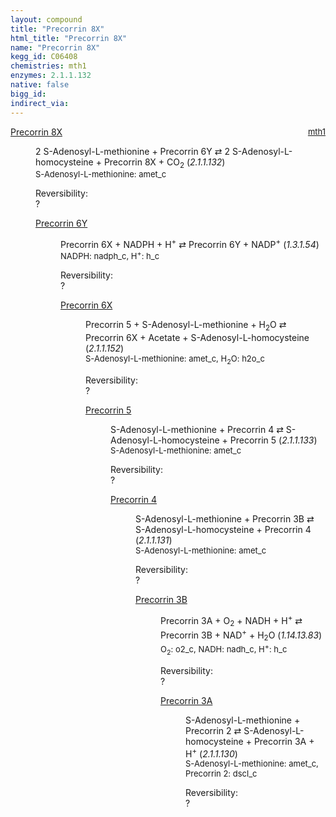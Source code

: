 ```yaml
---
layout: compound
title: "Precorrin 8X"
html_title: "Precorrin 8X"
name: "Precorrin 8X"
kegg_id: C06408
chemistries: mth1
enzymes: 2.1.1.132
native: false
bigg_id: 
indirect_via: 
---
```

<dl><dt class='rs-product'><a href='/compounds/C06408' class='link-dark' data-bs-toggle='tooltip' data-bs-html='true' data-bs-title='KEGG: C06408'>Precorrin 8X</a><span style='float: right; max-width: 40%'><a href='/chemistries/mth1' class='link-dark opacity-50' style='font-size: small; word-wrap: anywhere;'>mth1</a></span></dt><dd><p>2 S-Adenosyl-L-methionine + Precorrin 6Y &#8644; 2 S-Adenosyl-L-homocysteine + Precorrin 8X + CO<sub>2</sub> (<i>2.1.1.132</i>)<br /><span style='font-size: small;'><span data-bs-toggle='tooltip' data-bs-html='true' data-bs-title='KEGG: C00019'>S-Adenosyl-L-methionine</span>: amet_c</span><br /><div class="reversibility_info">Reversibility: <div class="progress"><div class="progress-bar bg-light" role="progressbar" style="width: 100%" aria-valuenow="0" aria-valuemin="0" aria-valuemax="100"></div></div><span>?</span><div class="progress"><div class="progress-bar bg-light" role="progressbar" style="width: 100%" aria-valuenow="0" aria-valuemin="0" aria-valuemax="10"></div></div></div></p><dl><dt><a href='/compounds/C06319' class='link-dark' data-bs-toggle='tooltip' data-bs-html='true' data-bs-title='KEGG: C06319'>Precorrin 6Y</a><span style='float: right; max-width: 40%'><a href='/chemistries/None' class='link-dark opacity-50' style='font-size: small; word-wrap: anywhere;'></a></span></dt><dd><p>Precorrin 6X + NADPH + H<sup>+</sup> &#8644; Precorrin 6Y + NADP<sup>+</sup> (<i>1.3.1.54</i>)<br /><span style='font-size: small;'><span data-bs-toggle='tooltip' data-bs-html='true' data-bs-title='KEGG: C00005'>NADPH</span>: nadph_c, <span data-bs-toggle='tooltip' data-bs-html='true' data-bs-title='KEGG: C00080'>H<sup>+</sup></span>: h_c</span><br /><div class="reversibility_info">Reversibility: <div class="progress"><div class="progress-bar bg-light" role="progressbar" style="width: 100%" aria-valuenow="0" aria-valuemin="0" aria-valuemax="100"></div></div><span>?</span><div class="progress"><div class="progress-bar bg-light" role="progressbar" style="width: 100%" aria-valuenow="0" aria-valuemin="0" aria-valuemax="10"></div></div></div></p><dl><dt><a href='/compounds/C06320' class='link-dark' data-bs-toggle='tooltip' data-bs-html='true' data-bs-title='KEGG: C06320'>Precorrin 6X</a><span style='float: right; max-width: 40%'><a href='/chemistries/None' class='link-dark opacity-50' style='font-size: small; word-wrap: anywhere;'></a></span></dt><dd><p>Precorrin 5 + S-Adenosyl-L-methionine + H<sub>2</sub>O &#8644; Precorrin 6X + Acetate + S-Adenosyl-L-homocysteine (<i>2.1.1.152</i>)<br /><span style='font-size: small;'><span data-bs-toggle='tooltip' data-bs-html='true' data-bs-title='KEGG: C00019'>S-Adenosyl-L-methionine</span>: amet_c, <span data-bs-toggle='tooltip' data-bs-html='true' data-bs-title='KEGG: C00001'>H<sub>2</sub>O</span>: h2o_c</span><br /><div class="reversibility_info">Reversibility: <div class="progress"><div class="progress-bar bg-light" role="progressbar" style="width: 100%" aria-valuenow="0" aria-valuemin="0" aria-valuemax="100"></div></div><span>?</span><div class="progress"><div class="progress-bar bg-light" role="progressbar" style="width: 100%" aria-valuenow="0" aria-valuemin="0" aria-valuemax="10"></div></div></div></p><dl><dt><a href='/compounds/C06416' class='link-dark' data-bs-toggle='tooltip' data-bs-html='true' data-bs-title='KEGG: C06416'>Precorrin 5</a><span style='float: right; max-width: 40%'><a href='/chemistries/None' class='link-dark opacity-50' style='font-size: small; word-wrap: anywhere;'></a></span></dt><dd><p>S-Adenosyl-L-methionine + Precorrin 4 &#8644; S-Adenosyl-L-homocysteine + Precorrin 5 (<i>2.1.1.133</i>)<br /><span style='font-size: small;'><span data-bs-toggle='tooltip' data-bs-html='true' data-bs-title='KEGG: C00019'>S-Adenosyl-L-methionine</span>: amet_c</span><br /><div class="reversibility_info">Reversibility: <div class="progress"><div class="progress-bar bg-light" role="progressbar" style="width: 100%" aria-valuenow="0" aria-valuemin="0" aria-valuemax="100"></div></div><span>?</span><div class="progress"><div class="progress-bar bg-light" role="progressbar" style="width: 100%" aria-valuenow="0" aria-valuemin="0" aria-valuemax="10"></div></div></div></p><dl><dt><a href='/compounds/C06407' class='link-dark' data-bs-toggle='tooltip' data-bs-html='true' data-bs-title='KEGG: C06407'>Precorrin 4</a><span style='float: right; max-width: 40%'><a href='/chemistries/None' class='link-dark opacity-50' style='font-size: small; word-wrap: anywhere;'></a></span></dt><dd><p>S-Adenosyl-L-methionine + Precorrin 3B &#8644; S-Adenosyl-L-homocysteine + Precorrin 4 (<i>2.1.1.131</i>)<br /><span style='font-size: small;'><span data-bs-toggle='tooltip' data-bs-html='true' data-bs-title='KEGG: C00019'>S-Adenosyl-L-methionine</span>: amet_c</span><br /><div class="reversibility_info">Reversibility: <div class="progress"><div class="progress-bar bg-light" role="progressbar" style="width: 100%" aria-valuenow="0" aria-valuemin="0" aria-valuemax="100"></div></div><span>?</span><div class="progress"><div class="progress-bar bg-light" role="progressbar" style="width: 100%" aria-valuenow="0" aria-valuemin="0" aria-valuemax="10"></div></div></div></p><dl><dt><a href='/compounds/C06406' class='link-dark' data-bs-toggle='tooltip' data-bs-html='true' data-bs-title='KEGG: C06406'>Precorrin 3B</a><span style='float: right; max-width: 40%'><a href='/chemistries/None' class='link-dark opacity-50' style='font-size: small; word-wrap: anywhere;'></a></span></dt><dd><p>Precorrin 3A + O<sub>2</sub> + NADH + H<sup>+</sup> &#8644; Precorrin 3B + NAD<sup>+</sup> + H<sub>2</sub>O (<i>1.14.13.83</i>)<br /><span style='font-size: small;'><span data-bs-toggle='tooltip' data-bs-html='true' data-bs-title='KEGG: C00007'>O<sub>2</sub></span>: o2_c, <span data-bs-toggle='tooltip' data-bs-html='true' data-bs-title='KEGG: C00004'>NADH</span>: nadh_c, <span data-bs-toggle='tooltip' data-bs-html='true' data-bs-title='KEGG: C00080'>H<sup>+</sup></span>: h_c</span><br /><div class="reversibility_info">Reversibility: <div class="progress"><div class="progress-bar bg-light" role="progressbar" style="width: 100%" aria-valuenow="0" aria-valuemin="0" aria-valuemax="100"></div></div><span>?</span><div class="progress"><div class="progress-bar bg-light" role="progressbar" style="width: 100%" aria-valuenow="0" aria-valuemin="0" aria-valuemax="10"></div></div></div></p><dl><dt><a href='/compounds/C05772' class='link-dark' data-bs-toggle='tooltip' data-bs-html='true' data-bs-title='KEGG: C05772'>Precorrin 3A</a><span style='float: right; max-width: 40%'><a href='/chemistries/None' class='link-dark opacity-50' style='font-size: small; word-wrap: anywhere;'></a></span></dt><dd><p>S-Adenosyl-L-methionine + Precorrin 2 &#8644; S-Adenosyl-L-homocysteine + Precorrin 3A + H<sup>+</sup> (<i>2.1.1.130</i>)<br /><span style='font-size: small;'><span data-bs-toggle='tooltip' data-bs-html='true' data-bs-title='KEGG: C00019'>S-Adenosyl-L-methionine</span>: amet_c, <span data-bs-toggle='tooltip' data-bs-html='true' data-bs-title='KEGG: C02463'>Precorrin 2</span>: dscl_c</span><br /><div class="reversibility_info">Reversibility: <div class="progress"><div class="progress-bar bg-light" role="progressbar" style="width: 100%" aria-valuenow="0" aria-valuemin="0" aria-valuemax="100"></div></div><span>?</span><div class="progress"><div class="progress-bar bg-light" role="progressbar" style="width: 100%" aria-valuenow="0" aria-valuemin="0" aria-valuemax="10"></div></div></div></p><dl></dl></dd></dl></dd></dl></dd></dl></dd></dl></dd></dl></dd></dl></dd></dl>